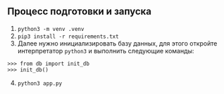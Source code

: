 ## Процесс подготовки и запуска
1. `python3 -m venv .venv`
2. `pip3 install -r requirements.txt`
3. Далее нужно инициализировать базу данных, для этого откройте интерпретатор `python3` и выполнить следующие команды:
```
>>> from db import init_db
>>> init_db()
```
4. `python3 app.py`